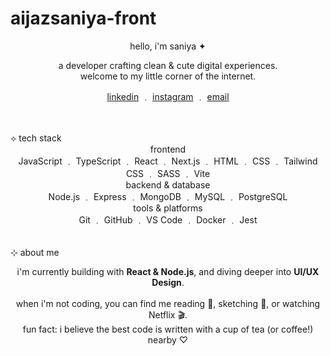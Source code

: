 # aijazsaniya-front
<p align="center">
hello, i'm saniya ✦
</p>
<p align="center">
a developer crafting clean & cute digital experiences.
<br>
welcome to my little corner of the internet.
</p>
<p align="center">
<a href="https://www.linkedin.com/in/saniya-aijaz-358810345">linkedin</a> ﹒
<a href="https://www.google.com/search?q=https://www.instagram.com/theacademizone%3Figsh%3DOGt5eDQzb2ptYmNt">instagram</a> ﹒
<a href="mailto:aijazsaaniya@gmail.com">email</a>
</p>
<br>
<br>
⟡ tech stack
<div align="center">
frontend
<br>
JavaScript ﹒ TypeScript ﹒ React ﹒ Next.js ﹒ HTML ﹒ CSS ﹒ Tailwind CSS ﹒ SASS ﹒ Vite
<br>
backend & database
<br>
Node.js ﹒ Express ﹒ MongoDB ﹒ MySQL ﹒ PostgreSQL
<br>
tools & platforms
<br>
Git ﹒ GitHub ﹒ VS Code  ﹒ Docker  ﹒ Jest
</div>
<br>
<br>
⊹ about me
<p align="center">
i'm currently building with <b>React & Node.js</b>, and diving deeper into <b>UI/UX Design</b>.
<br><br>
when i'm not coding, you can find me reading 📖, sketching 🎨, or watching Netflix 🎬.
<br>
fun fact: i believe the best code is written with a cup of tea (or coffee!) nearby ♡
</p>
